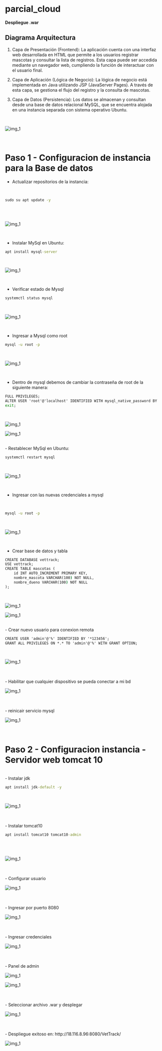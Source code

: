 # parcial_cloud

**Despliegue .war**


## Diagrama Arquitectura

1. Capa de Presentación (Frontend):
La aplicación cuenta con una interfaz web desarrollada en HTML que permite a los usuarios registrar mascotas y consultar la lista de registros. Esta capa puede ser accedida mediante un navegador web, cumpliendo la función de interactuar con el usuario final.

2. Capa de Aplicación (Lógica de Negocio):
La lógica de negocio está implementada en Java utilizando JSP (JavaServer Pages). A través de esta capa, se gestiona el flujo del registro y la consulta de mascotas.

3. Capa de Datos (Persistencia):
Los datos se almacenan y consultan desde una base de datos relacional MySQL, que se encuentra alojada en una instancia separada con sistema operativo Ubuntu. 


<br>

![img_1](recursos/diagrama.png)

<br>



# Paso 1 - Configuracion de instancia para la Base de datos 

- Actualizar repositorios de la instancia:
<br>

```cmd
sudo su apt update -y

```

<br>


<br>

![img_1](recursos/1.png)

<br>


- Instalar MySql en Ubuntu:

```cmd
apt install mysql-server

```
<br>

![img_1](recursos/1.1.png)

<br>


- Verificar estado de Mysql

```cmd
systemctl status mysql 

```
<br>

![img_1](recursos/1.2.png)

<br>

- Ingresar a Mysql como root

```cmd
mysql -u root -p 

```

<br>

![img_1](recursos/1.3.png)

<br>


- Dentro de mysql debemos de cambiar la contraseña de root de la siguiente manera: 

```cmd
FULL PRIVILEGES;
ALTER USER 'root'@'localhost' IDENTIFIED WITH mysql_native_password BY '*123456';
exit;

``` 

<br>

![img_1](recursos/1.4.png)


![img_1](recursos/1.5.png)

<br>
- Restablecer MySql en Ubuntu:

```cmd
systemctl restart mysql

```

<br>

![img_1](recursos/1.6.png)

<br>


- Ingresar con las nuevas credenciales a mysql

<br>


```cmd
mysql -u root -p 

```


<br>

![img_1](recursos/1.7.png)


<br>


- Crear base de datos y tabla


```cmd
CREATE DATABASE vettrack;
USE vettrack;
CREATE TABLE mascotas (
    id INT AUTO_INCREMENT PRIMARY KEY,
    nombre_mascota VARCHAR(100) NOT NULL,
    nombre_dueno VARCHAR(100) NOT NULL
);
```

<br>

![img_1](recursos/1.8.png)


![img_1](recursos/1.9.png)

<br>
- Crear nuevo usuario para conexion remota

<br >


```cmd
CREATE USER 'admin'@'%' IDENTIFIED BY '*123456';
GRANT ALL PRIVILEGES ON *.* TO 'admin'@'%' WITH GRANT OPTION;
```

<br>

![img_1](recursos/1.10.png)

<br>


<br>
- Habilitar que cualquier dispositivo se pueda conectar a mi bd



<br>

![img_1](recursos/1.11.png)

<br>


<br>
- reinicair servicio mysql


<br>

![img_1](recursos/1.12.png)

<br>


# Paso 2 - Configuracion instancia - Servidor web tomcat 10 


<br>
- Instalar jdk 

<br >


```cmd
apt install jdk-default -y
```
<br>

![img_1](recursos/2.png)

<br>


<br>
- Instalar tomcat10 

<br >


```cmd
apt install tomcat10 tomcat10-admin
```
<br>

<br>

![img_1](recursos/2.1.png)

<br>
<br>
- Configurar usuario



<br>

![img_1](recursos/2.2.png)

<br>
<br>
- Ingresar por puerto 8080



<br>

![img_1](recursos/2.3.png)

<br>


<br>
- Ingresar credenciales




<br>

![img_1](recursos/2.4.png)

<br>

<br>
- Panel de admin




<br>

![img_1](recursos/2.5.png)




![img_1](recursos/2.6.png)

<br>

<br>
- Seleccionar archivo .war y desplegar




<br>

![img_1](recursos/2.7.png)

<br>
<br>
- Despliegue exitoso en: http://18.116.8.96:8080/VetTrack/




<br>

![img_1](recursos/2-8.png)

<br>



